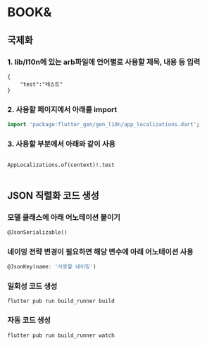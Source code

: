 # BOOK&

## 국제화

### 1. lib/l10n에 있는 arb파일에 언어별로 사용할 제목, 내용 등 입력
```
{
    "test":"테스트"
}
```

### 2. 사용할 페이지에서 아래를 import
```dart
import 'package:flutter_gen/gen_l10n/app_localizations.dart';
```

### 3. 사용할 부분에서 아래와 같이 사용
<pre>
<code lang="dart">
AppLocalizations.of(context)!.test
</code>
</pre>

## JSON 직렬화 코드 생성

### 모델 클래스에 아래 어노테이션 붙이기
```dart
@JsonSerializable()
```

### 네이밍 전략 변경이 필요하면 해당 변수에 아래 어노테이션 사용
```dart
@JsonKey(name: '사용할 네이밍')
```

### 일회성 코드 생성
```shell
flutter pub run build_runner build
```

### 자동 코드 생성
```shell
flutter pub run build_runner watch
```
